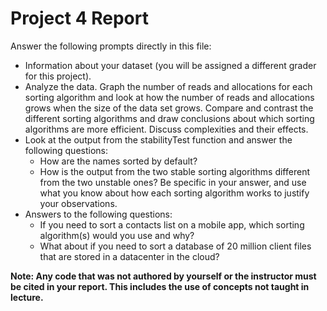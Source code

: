 # Project 4 Report

Answer the following prompts directly in this file:
* Information about your dataset (you will be assigned a different grader for this project).
* Analyze the data. Graph the number of reads and allocations for each sorting algorithm and look at how the number of reads and allocations grows when the size of the data set grows. Compare and contrast the different sorting algorithms and draw conclusions about which sorting algorithms are more efficient. Discuss complexities and their effects.
* Look at the output from the stabilityTest function and answer the following questions:
  * How are the names sorted by default?
  * How is the output from the two stable sorting algorithms different from the two unstable ones? Be specific in your answer, and use what you know about how each sorting algorithm works to justify your observations.
* Answers to the following questions: 
  * If you need to sort a contacts list on a mobile app, which sorting algorithm(s) would you use and why? 
  * What about if you need to sort a database of 20 million client files that are stored in a datacenter in the cloud?

**Note: Any code that was not authored by yourself or the instructor must be cited in your report. This includes the use of concepts not taught in lecture.**